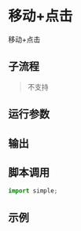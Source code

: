 # 移动+点击 
移动+点击

## 子流程
> 不支持


## 运行参数




## 输出

    


## 脚本调用

```python
import simple;

```

## 示例